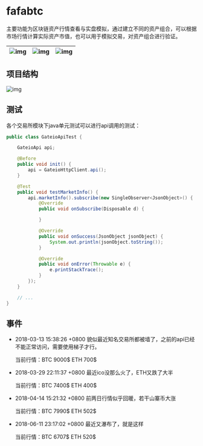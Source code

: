 fafabtc
=================
主要功能为区块链资产行情查看与实盘模拟，通过建立不同的资产组合，可以根据市场行情计算实际资产市值，也可以用于模拟交易，对资产组合进行验证。

![img](docs/imgs/assets_statistics.png) | ![img](docs/imgs/tickers.png) | ![img](docs/imgs/assets_manager.png)
---------|--------|----------
## 项目结构
![img](docs/imgs/fafabtc-app-arch.jpg)
## 测试
各个交易所模块下java单元测试可以进行api调用的测试：
```java
public class GateioApiTest {

    GateioApi api;

    @Before
    public void init() {
        api = GateioHttpClient.api();
    }

    @Test
    public void testMarketInfo() {
        api.marketInfo().subscribe(new SingleObserver<JsonObject>() {
            @Override
            public void onSubscribe(Disposable d) {

            }

            @Override
            public void onSuccess(JsonObject jsonObject) {
                System.out.println(jsonObject.toString());
            }

            @Override
            public void onError(Throwable e) {
                e.printStackTrace();
            }
        });
    }

    // ...
}
```

## 事件
- 2018-03-13 15:38:26 +0800 貌似最近知名交易所都被墙了，之前的api已经不能正常访问，需要使用梯子才行。

    当前行情：BTC 9000$ ETH 700$

- 2018-03-29 22:11:37 +0800 最近ico没那么火了，ETH又跌了大半

    当前行情：BTC 7400$ ETH 400$

- 2018-04-14 15:21:32 +0800 前两日行情似乎回暖，若干山寨币大涨

    当前行情：BTC 7990$ ETH 502$

- 2018-06-11 23:17:02 +0800 最近又瀑布了，就是这样

    当前行情：BTC 6707$ ETH 520$
